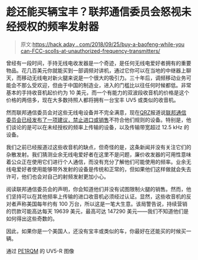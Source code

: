 # 趁还能买辆宝丰？联邦通信委员会怒视未经授权的频率发射器

> 原文:[https://hack aday . com/2018/09/25/buy-a-baofeng-while-you can-FCC-scolls-at-unauthorized-frequency-transmitters/](https://hackaday.com/2018/09/25/buy-a-baofeng-while-you-still-can-fcc-scowls-at-unauthorized-frequency-transmitters/)

曾经有一段时间，手持无线电收发器是一个奇迹，是任何无线电爱好者拥有的重要物品。花几百美元你就能买到一部调频对讲机，通过它你可以在当地的中继器上聊天，而移动无线电对新火腿来说是一个很大的吸引力。三十年后，调频移动业务可能会不那么受欢迎，但由于中国的制造业，进入的门槛比以往任何时候都低。非常基本的手持收音机起价约为 10 美元，而一个有能力的双波段收音机的价格是这个价格的两倍多，现在大多数持照人都将拥有一台宝丰 UV5 或类似的收音机。

然而联邦通信委员会对这些无线电设备并不完全满意，现在[QRZ](http://qrznow.com/two-way-vhfuhf-radios-may-not-be-imported-advertised-or-sold-in-the-us-unless-they-comply-with-the-commissions-rules/)报道说[联邦通信委员会已经发布了一项建议，禁止进口或销售](https://docs.fcc.gov/public/attachments/DA-18-980A1.pdf)不符合他们规则的设备。特别是，他们谈论的是可以在未经授权的频率上传输的设备，以及传输带宽超过 12.5 kHz 的设备。

我们之前已经报道过这些收音机的缺点，但奇怪的是，这条新闻并没有关注它们的杂散发射。我们猜测业余无线电爱好者在这里不是问题，廉价收发器的可用性意味着公众正在使用它们进行个人通信，而没有充分了解他们可能使用的频率。业余无线电爱好者使用能够带外发射的设备是传统和正常的，但如果他们这样做就会失去许可，他们也会对自己的射频发射更加小心。

阅读联邦通信委员会的声明，你会知道他们并没有试图限制火腿的销售。然而，他们坚持可以在其他频率上传输的进口收音机必须经过认证。显然，这些收音机的反对者声称美国每年约有 100 万台，所以这是一笔大生意。该局警告说，持续营销的罚款可能高达每天 19639 美元，最高可达 147290 美元——我们不知道他们是如何得出这些奇数的。

因此，如果你是一个美国人，还没有宝丰或类似的车，你最好在还能买的时候买一辆。

通过 [PE1RQM](https://www.pe1rqm.nl/techniek-info/baofeng-uv-5r-uv-5re-review/) 的 UV5-R 图像